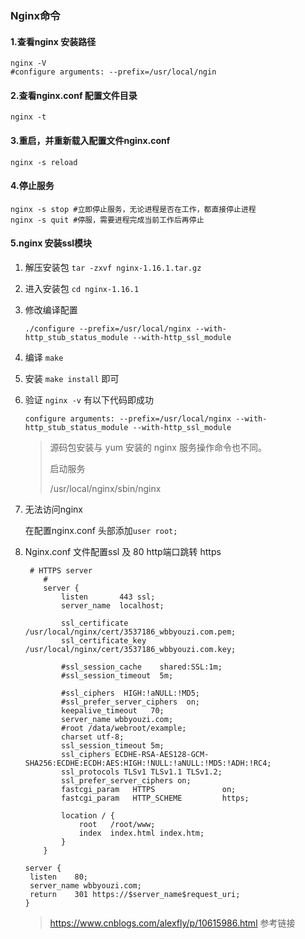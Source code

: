 

### Nginx命令

#### 1.查看nginx 安装路径

```nginx
nginx -V
#configure arguments: --prefix=/usr/local/ngin
```

#### 2.查看nginx.conf 配置文件目录

```nginx
nginx -t
```

#### 3.重启，并重新载入配置文件nginx.conf

```nginx
nginx -s reload
```

#### 4.停止服务

```nginx
nginx -s stop #立即停止服务，无论进程是否在工作，都直接停止进程
nginx -s quit #停服，需要进程完成当前工作后再停止
```

#### 5.nginx 安装ssl模块

1. 解压安装包 `tar -zxvf nginx-1.16.1.tar.gz`

2. 进入安装包 `cd nginx-1.16.1`

3. 修改编译配置 

   `./configure --prefix=/usr/local/nginx --with-http_stub_status_module --with-http_ssl_module `

4. 编译 `make`

5. 安装 `make install` 即可

6. 验证 `nginx -v` 有以下代码即成功

   `configure arguments: --prefix=/usr/local/nginx --with-http_stub_status_module --with-http_ssl_module`

   > 源码包安装与 yum 安装的 nginx 服务操作命令也不同。
   >
   >  启动服务
   >
   > /usr/local/nginx/sbin/nginx
   >
   > 

7. 无法访问nginx

   在配置nginx.conf 头部添加`user root;`

   

7. Nginx.conf 文件配置ssl  及 80 http端口跳转 https

   ```nginx
    # HTTPS server
       #
       server {
           listen       443 ssl;
           server_name  localhost;
   
           ssl_certificate      /usr/local/nginx/cert/3537186_wbbyouzi.com.pem;
           ssl_certificate_key  /usr/local/nginx/cert/3537186_wbbyouzi.com.key;
   
           #ssl_session_cache    shared:SSL:1m;
           #ssl_session_timeout  5m;
   
           #ssl_ciphers  HIGH:!aNULL:!MD5;
           #ssl_prefer_server_ciphers  on;
           keepalive_timeout   70;
           server_name wbbyouzi.com;
           #root /data/webroot/example;
           charset utf-8;
           ssl_session_timeout 5m;
           ssl_ciphers ECDHE-RSA-AES128-GCM-SHA256:ECDHE:ECDH:AES:HIGH:!NULL:!aNULL:!MD5:!ADH:!RC4;
           ssl_protocols TLSv1 TLSv1.1 TLSv1.2;
           ssl_prefer_server_ciphers on;
           fastcgi_param   HTTPS               on;
           fastcgi_param   HTTP_SCHEME         https;
   
           location / {
               root   /root/www;
               index  index.html index.htm;
           }
       }
   
   server {
   	listen    80;
   	server_name wbbyouzi.com;
   	return    301 https://$server_name$request_uri;
   }
   
   ```

   > https://www.cnblogs.com/alexfly/p/10615986.html 参考链接

​		 